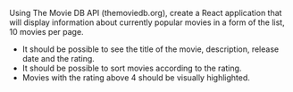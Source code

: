 Using The Movie DB API (themoviedb.org), create a React application that will display information about currently popular movies in a form of the list, 10 movies per page.

- It should be possible to see the title of the movie, description, release date and the rating.
- It should be possible to sort movies according to the rating.
- Movies with the rating above 4 should be visually highlighted.